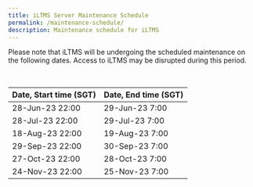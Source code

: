 ```yaml
---
title: iLTMS Server Maintenance Schedule
permalink: /maintenance-schedule/
description: Maintenance schedule for iLTMS
---
```

Please note that iLTMS will be undergoing the scheduled maintenance on the following dates. Access to iLTMS may be disrupted during this period. 

<br>


|Date, Start time (SGT)	|Date, End time (SGT)| 
| -------- | -------- |
| 28-Jun-23 22:00	| 29-Jun-23 7:00 |
| 28-Jul-23 22:00	| 29-Jul-23 7:00 |
| 18-Aug-23 22:00 |	19-Aug-23 7:00 |
| 29-Sep-23 22:00	| 30-Sep-23 7:00 |
| 27-Oct-23 22:00 |	28-Oct-23 7:00 |
| 24-Nov-23 22:00 |	25-Nov-23 7:00 |